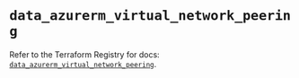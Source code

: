 # `data_azurerm_virtual_network_peering`

Refer to the Terraform Registry for docs: [`data_azurerm_virtual_network_peering`](https://registry.terraform.io/providers/hashicorp/azurerm/4.37.0/docs/data-sources/virtual_network_peering).
